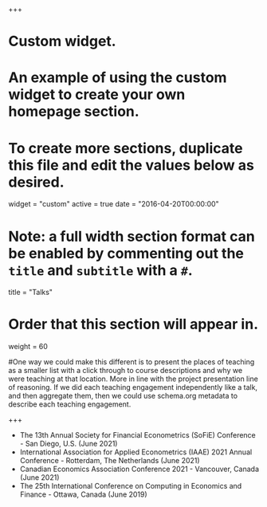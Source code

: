 +++
# Custom widget.
# An example of using the custom widget to create your own homepage section.
# To create more sections, duplicate this file and edit the values below as desired.
widget = "custom"
active = true
date = "2016-04-20T00:00:00"

# Note: a full width section format can be enabled by commenting out the `title` and `subtitle` with a `#`.
title = "Talks"


# Order that this section will appear in.
weight = 60

#One way we could make this different is to present the places of teaching as a smaller list with a click through to course descriptions and why we were teaching at that location. More in line with the project presentation line of reasoning. If we did each teaching engagement independently like a talk, and then aggregate them, then we could use schema.org metadata to describe each teaching engagement.

+++
<ul>
  <li> The 13th Annual Society for Financial Econometrics (SoFiE) Conference - San Diego, U.S. (June 2021) </li>
  <li> International Association for Applied Econometrics (IAAE) 2021 Annual Conference - Rotterdam, The Netherlands (June 2021) </li>
  <li> Canadian Economics Association Conference 2021 - Vancouver, Canada (June 2021) </li> 
  <li> The 25th International Conference on Computing in Economics and Finance - Ottawa, Canada (June 2019) </li> 
</ul>
